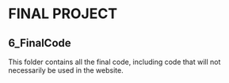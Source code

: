 # FINAL PROJECT
## 6_FinalCode
This folder contains all the final code, including code that will not necessarily be used in the website.
